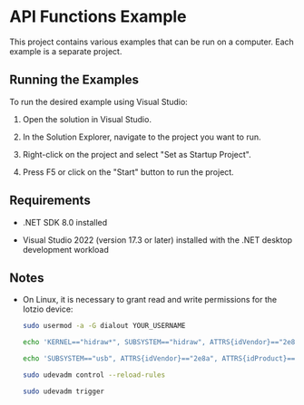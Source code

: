 # API Functions Example

This project contains various examples that can be run on a computer. Each example is a separate project.

## Running the Examples

To run the desired example using Visual Studio:

1. Open the solution in Visual Studio.

2. In the Solution Explorer, navigate to the project you want to run.

3. Right-click on the project and select "Set as Startup Project".

4. Press F5 or click on the "Start" button to run the project.

## Requirements

- .NET SDK 8.0 installed

- Visual Studio 2022 (version 17.3 or later) installed with the .NET desktop development workload

## Notes

- On Linux, it is necessary to grant read and write permissions for the Iotzio device:

    ```sh
    sudo usermod -a -G dialout YOUR_USERNAME
    ```

    ```sh
    echo 'KERNEL=="hidraw*", SUBSYSTEM=="hidraw", ATTRS{idVendor}=="2e8a", ATTRS{idProduct}=="000f", GROUP="dialout", MODE="0660"' | sudo tee /etc/udev/rules.d/99-iotzio.rules
    ```

    ```sh
    echo 'SUBSYSTEM=="usb", ATTRS{idVendor}=="2e8a", ATTRS{idProduct}=="000f", GROUP="dialout", MODE="0660"' | sudo tee -a /etc/udev/rules.d/99-iotzio.rules
    ```

    ```sh
    sudo udevadm control --reload-rules
    ```

    ```sh
    sudo udevadm trigger
    ```